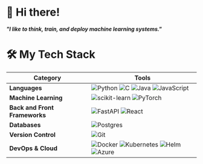 # 👋 Hi there!

**_"I like to think, train, and deploy machine learning systems."_**

# 🛠️ My Tech Stack

| **Category**         | **Tools**                                                                                     |
|----------------------|------------------------------------------------------------------------------------------------|
| **Languages**        | ![Python](https://img.shields.io/badge/python-3670A0?style=flat&logo=python&logoColor=ffdd54) ![C](https://img.shields.io/badge/C-00599C?style=flat&logo=c&logoColor=white) ![Java](https://img.shields.io/badge/Java-%23ED8B00.svg?style=flat&logo=openjdk&logoColor=white) ![JavaScript](https://img.shields.io/badge/javascript-%23323330.svg?style=flat&logo=javascript&logoColor=%23F7DF1E) |
| **Machine Learning**  | ![scikit-learn](https://img.shields.io/badge/scikit--learn-%23F7931E.svg?style=flat&logo=scikit-learn&logoColor=white) ![PyTorch](https://img.shields.io/badge/PyTorch-%23EE4C2C.svg?style=flat&logo=PyTorch&logoColor=white) |
| **Back and Front Frameworks**    | ![FastAPI](https://img.shields.io/badge/FastAPI-005571?style=flat&logo=fastapi&logoColor=white) ![React](https://img.shields.io/badge/React-%2320232a.svg?style=flat&logo=react&logoColor=%2361DAFB) |
| **Databases**         | ![Postgres](https://img.shields.io/badge/Postgres-%23316192.svg?style=flat&logo=postgresql&logoColor=white) |
| **Version Control**   | ![Git](https://img.shields.io/badge/git-%23F05033.svg?style=flat&logo=git&logoColor=white) |
| **DevOps & Cloud**    | ![Docker](https://img.shields.io/badge/docker-%230db7ed.svg?style=flat&logo=docker&logoColor=white) ![Kubernetes](https://img.shields.io/badge/Kubernetes-326CE5?logo=kubernetes&logoColor=fff) ![Helm](https://img.shields.io/badge/Helm-0F1689?logo=helm&logoColor=fff) ![Azure](https://img.shields.io/badge/azure-%230072C6.svg?style=flat&logo=microsoftazure&logoColor=white) |

